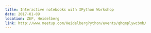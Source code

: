 ```yaml
---
title: Interactive notebooks with IPython Workshop
date: 2017-01-09
location: ZEP, Heidelberg
link: http://www.meetup.com/HeidelbergPython/events/qhqmplywcbmb/
---
```

